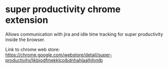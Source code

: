 # super productivity chrome extension
Allows communication with jira and idle time tracking for super productivity inside the browser.

Link to chrome web store: https://chrome.google.com/webstore/detail/super-productivity/ljkbjodfmekklcoibdnhahlaalhihmlb

